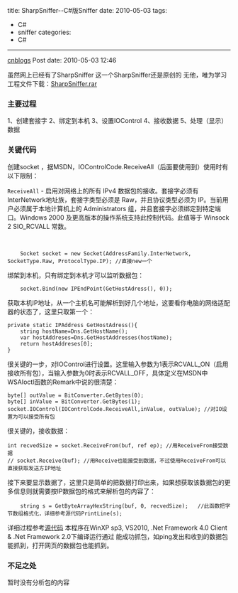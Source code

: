 title: SharpSniffer--C#版Sniffer
date: 2010-05-03
tags:
  - C#
  - sniffer
categories:
  - C#
---

[cnblogs](http://www.cnblogs.com/pcy0/archive/2010/05/03/SharpSniffer.html) Post date: 2010-05-03 12:46

虽然网上已经有了SharpSniffer
这一个SharpSniffer还是原创的
无他，唯为学习
工程文件下载：[SharpSniffer.rar](http://files.cnblogs.com/pcy0/SharpSniffer.rar)

### 主要过程

1、创建套接字
2、绑定到本机
3、设置IOControl
4、接收数据
5、处理（显示）数据

### 关键代码

创建socket ，据MSDN，IOControlCode.ReceiveAll（后面要使用到）使用时有以下限制：

`ReceiveAll` - 启用对网络上的所有 IPv4 数据包的接收。套接字必须有 InterNetwork地址族，套接字类型必须是 Raw，并且协议类型必须为 IP。当前用户必须属于本地计算机上的 Administrators 组，并且套接字必须绑定到特定端口。Windows 2000 及更高版本的操作系统支持此控制代码。此值等于 Winsock 2 SIO\_RCVALL 常数。

 
```
    Socket socket = new Socket(AddressFamily.InterNetwork, SocketType.Raw, ProtocolType.IP); //直接new一个
```

绑架到本机，只有绑定到本机才可以监听数据包：

```
    socket.Bind(new IPEndPoint(GetHostAdress(), 0));
```

获取本机IP地址，从一个主机名可能解析到好几个地址，这要看你电脑的网络适配器的状态了，这里只取第一个：

```
private static IPAddress GetHostAdress(){
    string hostName=Dns.GetHostName();
    var hostAddreses=Dns.GetHostAddresses(hostName);
    return hostAddreses[0];
}
```

很关键的一步，对IOControl进行设置。这里输入参数为1表示RCVALL\_ON（启用接收所有包），当输入参数为0时表示RCVALL\_OFF，具体定义在MSDN中WSAIoctl函数的Remark中说的很清楚：

```
byte[] outValue = BitConverter.GetBytes(0);
byte[] inValue = BitConverter.GetBytes(1);
socket.IOControl(IOControlCode.ReceiveAll,inValue, outValue); //对IO设置为可以接受所有包
```

很关键的，接收数据：

```
int recvedSize = socket.ReceiveFrom(buf, ref ep); //用ReceiveFrom接受数据
// socket.Receive(buf); //用Receive也能接受到数据，不过使用ReceiveFrom可以直接获取发送方IP地址
```

接下来要显示数据了，这里只是简单的把数据打印出来，如果想获取该数据包的更多信息则就需要按IP数据包的格式来解析包的内容了：

```
    string s = GetByteArrayHexString(buf, 0, recvedSize);   //此函数把字节数组格式化，详细参考源代码PrintLine(s); 
```

详细过程参考[源代码](http://files.cnblogs.com/pcy0/SharpSniffer.rar)
本程序在WinXP sp3, VS2010, .Net Framework 4.0 Client & .Net Framework 2.0下编译运行通过
能成功抓包，如ping发出和收到的数据包能抓到，打开网页的数据包也能抓到。

### 不足之处

暂时没有分析包的内容
